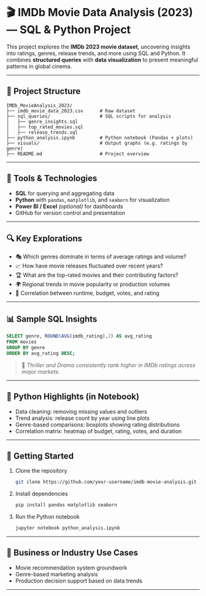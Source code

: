 

# 🎬 IMDb Movie Data Analysis (2023) — SQL & Python Project

This project explores the **IMDb 2023 movie dataset**, uncovering insights into ratings, genres, release trends, and more using SQL and Python. It combines **structured queries** with **data visualization** to present meaningful patterns in global cinema.

---

## 📁 Project Structure

```
IMDb_MovieAnalysis_2023/
├── imdb_movie_data_2023.csv      # Raw dataset
├── sql_queries/                  # SQL scripts for analysis
│   ├── genre_insights.sql
│   ├── top_rated_movies.sql
│   ├── release_trends.sql
├── python_analysis.ipynb         # Python notebook (Pandas + plots)
├── visuals/                      # Output graphs (e.g. ratings by genre)
├── README.md                     # Project overview
```

---

## 🔧 Tools & Technologies

- **SQL** for querying and aggregating data  
- **Python** with `pandas`, `matplotlib`, and `seaborn` for visualization  
- **Power BI / Excel** *(optional)* for dashboards  
- GitHub for version control and presentation  

---

## 🔍 Key Explorations

- 🎭 Which genres dominate in terms of average ratings and volume?
- 📈 How have movie releases fluctuated over recent years?
- 🏆 What are the top-rated movies and their contributing factors?
- 🌍 Regional trends in movie popularity or production volumes
- 🧮 Correlation between runtime, budget, votes, and rating

---

## 📊 Sample SQL Insights

```sql
SELECT genre, ROUND(AVG(imdb_rating),2) AS avg_rating
FROM movies
GROUP BY genre
ORDER BY avg_rating DESC;
```

> 📌 *Thriller and Drama consistently rank higher in IMDb ratings across major markets.*

---

## 🧪 Python Highlights (in Notebook)

- Data cleaning: removing missing values and outliers  
- Trend analysis: release count by year using line plots  
- Genre-based comparisons: boxplots showing rating distributions  
- Correlation matrix: heatmap of budget, rating, votes, and duration  

---

## 🚀 Getting Started

1. Clone the repository  
   ```bash
   git clone https://github.com/your-username/imdb-movie-analysis.git
   ```

2. Install dependencies  
   ```bash
   pip install pandas matplotlib seaborn
   ```

3. Run the Python notebook  
   ```bash
   jupyter notebook python_analysis.ipynb
   ```

---

## 🎯 Business or Industry Use Cases

- Movie recommendation system groundwork  
- Genre-based marketing analysis  
- Production decision support based on data trends

---
